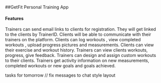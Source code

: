 ##GetFit Personal Training App

#### Features

Trainers can send email links to clients for registration. They will get linked to the clients by TrainerID.
Clients will be able to communicate with their trainers on the platform.
Clients can log workouts , view completed workouts , upload progress pictures and measurements. 
Clients can view their exercise and workout history. 
Trainers can view clients workouts,  progress, give feedback.
Trainers can design and assign custom workouts to their clients. 
Trainers get activity information on new measurements, completed workouts or new goals and goals achieved.


 




tasks for tomorrow 
// fix messages to chat style layout

